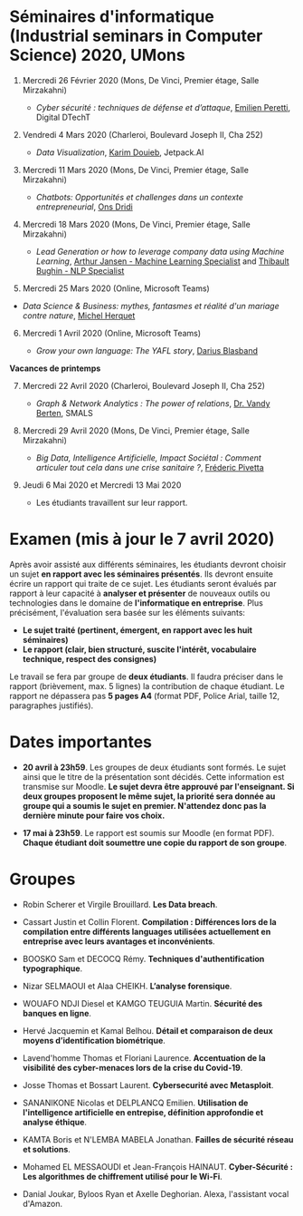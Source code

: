 # Séminaires d'informatique (Industrial seminars in Computer Science) 2020, UMons

<!--- A l'issue de ces séminaires, les étudiants seront en mesure de comprendre différents concepts/outils émergents dans le domaine informatique au sens large ainsi que l'importance qu'il faut accorder aux activités de veille technologique. -->


1.	Mercredi 26 Février 2020 (Mons, De Vinci, Premier étage, Salle Mirzakahni)

	* 	*Cyber sécurité : techniques de défense et d’attaque*, [Emilien Peretti](https://www.linkedin.com/in/emilienperetti/?originalSubdomain=be), Digital DTechT

2.  Vendredi 4 Mars 2020 (Charleroi, Boulevard Joseph II, Cha 252)


	* *Data Visualization*, [Karim Douieb](https://www.linkedin.com/in/karim-douieb/?originalSubdomain=be), Jetpack.AI

3.	Mercredi 11 Mars 2020 (Mons, De Vinci, Premier étage, Salle Mirzakahni)
	* *Chatbots: Opportunités et challenges dans un contexte entrepreneurial*, [Ons Dridi](https://www.cetic.be/Ons-Dridi?lang=fr)

4.	Mercredi 18 Mars 2020 (Mons, De Vinci, Premier étage, Salle Mirzakahni)

	* *Lead Generation or how to leverage company data using Machine Learning*, [Arthur Jansen - Machine Learning Specialist](https://www.linkedin.com/in/arthur-jansen) and [Thibault Bughin - NLP Specialist](https://www.linkedin.com/in/thibaultbughin/)

5.	Mercredi 25 Mars 2020 (Online, Microsoft Teams)

* *Data Science & Business: mythes, fantasmes et réalité d'un mariage contre nature*, [Michel Herquet](https://www.linkedin.com/in/michelherquet/?originalSubdomain=be)


6.	Mercredi 1 Avril 2020 (Online, Microsoft Teams)

	* *Grow your own language: The YAFL story*, [Darius Blasband](https://www.dariusblasband.com/)

**Vacances de printemps**

7.	Mercredi 22 Avril 2020 (Charleroi, Boulevard Joseph II, Cha 252)

	* *Graph & Network Analytics : The power of relations*, [Dr. Vandy Berten](https://www.smalsresearch.be/author/berten/), SMALS

8.	Mercredi 29 Avril 2020 (Mons, De Vinci, Premier étage, Salle Mirzakahni)

	* *Big Data, Intelligence Artificielle, Impact Sociétal : Comment articuler tout cela dans une crise sanitaire ?*, [Fréderic Pivetta](https://www.linkedin.com/in/frederic-pivetta-13034b16/?originalSubdomain=be)

9. 	Jeudi 6 Mai 2020 et Mercredi 13 Mai 2020

	* Les étudiants travaillent sur leur rapport.


# Examen (**mis à jour le 7 avril 2020**)

Après avoir assisté aux différents séminaires, les étudiants devront choisir un sujet **en rapport avec les séminaires présentés**. Ils devront ensuite écrire un rapport qui traite de ce sujet. Les étudiants seront évalués par rapport à leur capacité à **analyser et présenter** de nouveaux outils ou technologies dans le domaine de **l'informatique en entreprise**. Plus précisément, l'évaluation sera basée sur les éléments suivants:

* **Le sujet traité (pertinent, émergent, en rapport avec les huit séminaires)**
* **Le rapport (clair, bien structuré, suscite l'intérêt, vocabulaire technique, respect des consignes)**

Le travail se fera par groupe de **deux étudiants**. Il faudra préciser dans le rapport (brièvement, max. 5 lignes) la contribution de chaque étudiant. Le rapport ne dépassera pas **5 pages A4** (format PDF, Police Arial, taille 12, paragraphes justifiés).



# Dates importantes

- **20 avril à 23h59**. Les groupes de deux étudiants sont formés. Le sujet ainsi que le titre de la présentation sont décidés. Cette information est transmise sur Moodle. **Le sujet devra être approuvé par l'enseignant. Si deux groupes proposent le même sujet, la priorité sera donnée au groupe qui a soumis le sujet en premier. N'attendez donc pas la dernière minute pour faire vos choix.**


- **17 mai à 23h59**. Le rapport est soumis sur Moodle (en format PDF). **Chaque étudiant doit soumettre une copie du rapport de son groupe**.

# Groupes

- Robin Scherer et Virgile Brouillard. **Les Data breach**.

- Cassart Justin et Collin Florent. **Compilation : Différences lors de la compilation entre différents languages utilisées actuellement en entreprise avec leurs avantages et inconvénients**.

- BOOSKO Sam et DECOCQ Rémy. **Techniques d'authentification typographique**.

- Nizar SELMAOUI et Alaa CHEIKH. **L’analyse forensique**.

- WOUAFO NDJI Diesel et KAMGO TEUGUIA Martin. **Sécurité des banques en ligne**.

- Hervé Jacquemin et Kamal Belhou. **Détail et comparaison de deux moyens d’identification biométrique**.

- Lavend'homme Thomas et Floriani Laurence. **Accentuation de la visibilité des cyber-menaces lors de la crise du Covid-19**.

- Josse Thomas et Bossart Laurent. **Cybersecurité avec Metasploit**.

- SANANIKONE Nicolas et DELPLANCQ Emilien. **Utilisation de l'intelligence artificielle en entrepise, définition approfondie et analyse éthique**.

- KAMTA Boris et N'LEMBA MABELA Jonathan. **Failles de sécurité réseau et solutions**.

- Mohamed EL MESSAOUDI et Jean-François HAINAUT. **Cyber-Sécurité : Les algorithmes de chiffrement utilisé pour le Wi-Fi**.

- Danial Joukar, Byloos Ryan et Axelle Deghorian. Alexa, l'assistant vocal d'Amazon.













